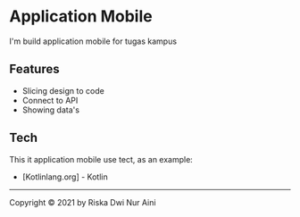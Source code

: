 # Application Mobile

I'm build application mobile for tugas kampus

## Features

- Slicing design to code
- Connect to API
- Showing data's


## Tech

This it application mobile use tect, as an example: 

- [Kotlinlang.org] - Kotlin



<hr>

Copyright © 2021 by Riska Dwi Nur Aini
